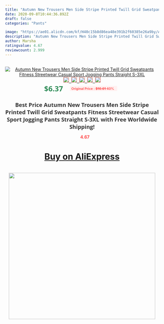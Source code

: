 ```yaml
---
title: "Autumn New Trousers Men Side Stripe Printed Twill Grid Sweatpants Fitness Streetwear Casual Sport Jogging Pants Straight S-3XL"
date: 2020-09-8T10:44:36.892Z
draft: false
categories: "Pants"

image: "https://ae01.alicdn.com/kf/H40c15b8d86ea48e391b2f60385e26a9by/Autumn-New-Trousers-Men-Side-Stripe-Printed-Twill-Grid-Sweatpants-Fitness-Streetwear-Casual-Sport-Jogging-Pants.jpg"
description: "Autumn New Trousers Men Side Stripe Printed Twill Grid Sweatpants Fitness Streetwear Casual Sport Jogging Pants Straight S-3XL"
author: Marsha
ratingvalue: 4.67
reviewcount: 2.999
---
```

<br>
<div style="text-align: center;">
<a href="https://s.click.aliexpress.com/e/_98Jzw9" target="_blank" rel="nofollow noopener noreferrer"><img alt="Autumn New Trousers Men Side Stripe Printed Twill Grid Sweatpants Fitness Streetwear Casual Sport Jogging Pants Straight S-3XL" class="magnifier-image" src="https://ae01.alicdn.com/kf/H40c15b8d86ea48e391b2f60385e26a9by/Autumn-New-Trousers-Men-Side-Stripe-Printed-Twill-Grid-Sweatpants-Fitness-Streetwear-Casual-Sport-Jogging-Pants.jpg_640x640.jpg">
<br>
<img style="border:1px solid salmon" src="https://ae01.alicdn.com/kf/H40c15b8d86ea48e391b2f60385e26a9by/Autumn-New-Trousers-Men-Side-Stripe-Printed-Twill-Grid-Sweatpants-Fitness-Streetwear-Casual-Sport-Jogging-Pants.jpg_120x120.jpg">&nbsp;&nbsp;<img style="border:1px solid salmon" src="https://ae01.alicdn.com/kf/Hc802b903c522493fb698460674ab467af/Autumn-New-Trousers-Men-Side-Stripe-Printed-Twill-Grid-Sweatpants-Fitness-Streetwear-Casual-Sport-Jogging-Pants.jpg_120x120.jpg">&nbsp;&nbsp;<img style="border:1px solid salmon" src="https://ae01.alicdn.com/kf/H6e01238730be4e559a26d009a62d05e1s/Autumn-New-Trousers-Men-Side-Stripe-Printed-Twill-Grid-Sweatpants-Fitness-Streetwear-Casual-Sport-Jogging-Pants.jpg_120x120.jpg">&nbsp;&nbsp;<img style="border:1px solid salmon" src="https://ae01.alicdn.com/kf/H3a2b4fea557644b4a1c1afe2a1a94abf2/Autumn-New-Trousers-Men-Side-Stripe-Printed-Twill-Grid-Sweatpants-Fitness-Streetwear-Casual-Sport-Jogging-Pants.jpg_120x120.jpg">&nbsp;&nbsp;<img style="border:1px solid salmon" src="https://ae01.alicdn.com/kf/H460f260c8c4b4230abc7453c0c936751r/Autumn-New-Trousers-Men-Side-Stripe-Printed-Twill-Grid-Sweatpants-Fitness-Streetwear-Casual-Sport-Jogging-Pants.jpg_120x120.jpg"></a></div><br0>
<div style="text-align: center;"><span style="background-color: white; border: 0px; box-sizing: border-box; color: seagreen; display: inline-block; font-family: &quot;open sans&quot; , &quot;arial&quot; , &quot;helvetica&quot; , sans-serif , &quot;heiti&quot;; font-size: 24px; font-stretch: inherit; font-weight: 700; line-height: inherit; margin: 0px 10px 0px 0px; padding: 0px; vertical-align: middle;">$6.37 </span>
<span style="background: rgb(255 , 241 , 241); border-radius: 3px; border: 0px; box-sizing: border-box; color: #ff4747; display: inline-block; font-family: inherit; font-size: 12px; font-stretch: inherit; font-style: inherit; font-variant: inherit; font-weight: 600; line-height: inherit; margin: 0px; padding: 2px 5px; transform: scale(0.9); vertical-align: middle;">Original Price : <b style="text-decoration: line-through;">$10.61 </b> 40%&nbsp;&nbsp;</span></div>
<h1 style="color: #333333; display: inline-block; font-family: &quot;open sans&quot; , &quot;arial&quot; , &quot;helvetica&quot; , sans-serif , &quot;heiti&quot;; font-size: 18px; font-stretch: inherit; font-weight: 700; text-align: center;">Best Price Autumn New Trousers Men Side Stripe Printed Twill Grid Sweatpants Fitness Streetwear Casual Sport Jogging Pants Straight S-3XL with Free Worldwide Shipping!</h1>
<div style="color: #ff4747; text-align: center;">
<img src="https://4.bp.blogspot.com/-M0ZcTcb-5uY/XleCXlxnR4I/AAAAAAAAAEc/OrjgMkXV1oMQFaCRZj5HQwOCBcu3w1FegCPcBGAYYCw/s1600/star.png" style="height: 15px;">&nbsp;<b>4.67</b></div>
<div class="button_cont" align="center"><a class="buynow_a" href="https://s.click.aliexpress.com/e/_98Jzw9" target="_blank" rel="nofollow noopener noreferrer"><H1>Buy on AliExpress</H1></a></div><br>
<div class="separator" style="clear: both; text-align: center;">
<img src="https://lh3.googleusercontent.com/-pTy5HemUv9M/XlePHvY0dAI/AAAAAAAAAE4/0nX5iRUoIWY8eMW9Dpxeirr157OZliDIgCLcBGAsYHQ/s1600/badge.gif" width="480">
</div>
